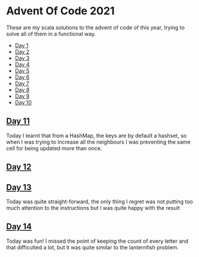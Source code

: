 # Advent Of Code 2021 

These are my scala solutions to the advent of code of this year, trying to solve all of them in a functional way.

* [Day 1](/src/main/scala/submarine/DepthIncrease.scala)
* [Day 2](/src/main/scala/submarine/Position.scala)
* [Day 3](/src/main/scala/submarine/BinaryDiagnostic.scala)
* [Day 4](/src/main/scala/submarine/Bingo.scala)
* [Day 5](/src/main/scala/submarine/Vents.scala)
* [Day 6](/src/main/scala/submarine/Lanternfish.scala)
* [Day 7](/src/main/scala/submarine/Crabs.scala)
* [Day 8](/src/main/scala/submarine/Segments.scala)
* [Day 9](/src/main/scala/submarine/Lava.scala)
* [Day 10](/src/main/scala/submarine/Syntax.scala)

## [Day 11](/src/main/scala/submarine/Octopus.scala)

Today I learnt that from a HashMap, the keys are by default a hashset, so when I was trying to increase all the neighbours I was preventing the same cell for being updated more than once.

## [Day 12](/src/main/scala/submarine/Passage.scala)

## [Day 13](/src/main/scala/submarine/Origami.scala)

Today was quite straight-forward, the only thing I regret was not putting too much attention to the instructions but I was quite happy with the result

## [Day 14](/src/main/scala/submarine/Polymerization.scala)

Today was fun! I missed the point of keeping the count of every letter and that difficulted a lot, but it was quite similar to the lanternfish problem.